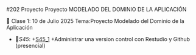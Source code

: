 #202 Proyecto
Proyecto MODELADO DEL DOMINIO DE LA APLICACIÓN

:paperclip: Clase 1: 10 de Julio 2025
Tema:Proyecto Modelado del Dominio de la Aplicación
- :file_folder:_S45_:
+[S45_1](S45.pdf.pdf)
+Administrar una version control con Restudio y Github (presencial)
